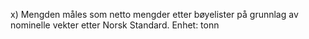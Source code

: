 x) Mengden måles som netto mengder etter bøyelister på grunnlag av nominelle vekter etter Norsk Standard. Enhet: tonn

